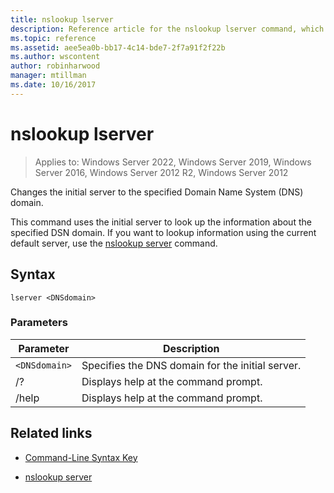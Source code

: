 ```yaml
---
title: nslookup lserver
description: Reference article for the nslookup lserver command, which changes the initial server to the specified Domain Name System (DNS) domain.
ms.topic: reference
ms.assetid: aee5ea0b-bb17-4c14-bde7-2f7a91f2f22b
ms.author: wscontent
author: robinharwood
manager: mtillman
ms.date: 10/16/2017
---
```


# nslookup lserver

>Applies to: Windows Server 2022, Windows Server 2019, Windows Server 2016, Windows Server 2012 R2, Windows Server 2012

Changes the initial server to the specified Domain Name System (DNS) domain.

This command uses the initial server to look up the information about the specified DSN domain. If you want to lookup information using the current default server, use the [nslookup server](nslookup-server.md) command.

## Syntax

```
lserver <DNSdomain>
```

### Parameters

| Parameter | Description |
| --------- | ----------- |
| `<DNSdomain>` | Specifies the DNS domain for the initial server. |
| /? | Displays help at the command prompt. |
| /help | Displays help at the command prompt. |

## Related links

- [Command-Line Syntax Key](command-line-syntax-key.md)

- [nslookup server](nslookup-server.md)
